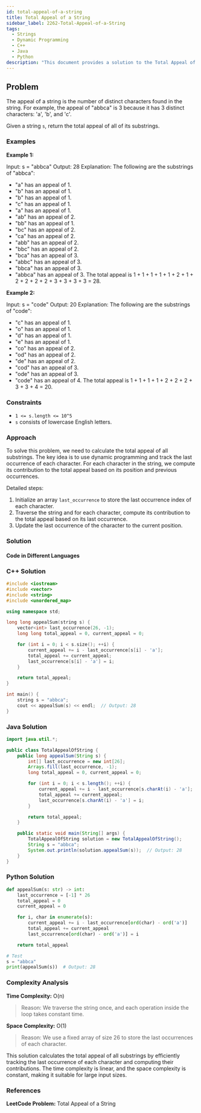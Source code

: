```yaml
---
id: total-appeal-of-a-string
title: Total Appeal of a String
sidebar_label: 2262-Total-Appeal-of-a-String
tags:
  - Strings
  - Dynamic Programming
  - C++
  - Java
  - Python
description: "This document provides a solution to the Total Appeal of a String problem, where we need to calculate the total appeal of all substrings of a given string."
---
```


## Problem

The appeal of a string is the number of distinct characters found in the string. For example, the appeal of "abbca" is 3 because it has 3 distinct characters: 'a', 'b', and 'c'.

Given a string `s`, return the total appeal of all of its substrings.

### Examples

**Example 1:**

Input: s = "abbca"
Output: 28
Explanation: The following are the substrings of "abbca":

- "a" has an appeal of 1.
- "b" has an appeal of 1.
- "b" has an appeal of 1.
- "c" has an appeal of 1.
- "a" has an appeal of 1.
- "ab" has an appeal of 2.
- "bb" has an appeal of 1.
- "bc" has an appeal of 2.
- "ca" has an appeal of 2.
- "abb" has an appeal of 2.
- "bbc" has an appeal of 2.
- "bca" has an appeal of 3.
- "abbc" has an appeal of 3.
- "bbca" has an appeal of 3.
- "abbca" has an appeal of 3.
  The total appeal is 1 + 1 + 1 + 1 + 1 + 2 + 1 + 2 + 2 + 2 + 2 + 3 + 3 + 3 + 3 = 28.

**Example 2:**

Input: s = "code"
Output: 20
Explanation: The following are the substrings of "code":

- "c" has an appeal of 1.
- "o" has an appeal of 1.
- "d" has an appeal of 1.
- "e" has an appeal of 1.
- "co" has an appeal of 2.
- "od" has an appeal of 2.
- "de" has an appeal of 2.
- "cod" has an appeal of 3.
- "ode" has an appeal of 3.
- "code" has an appeal of 4.
  The total appeal is 1 + 1 + 1 + 1 + 2 + 2 + 2 + 3 + 3 + 4 = 20.

### Constraints

- `1 <= s.length <= 10^5`
- `s` consists of lowercase English letters.

### Approach

To solve this problem, we need to calculate the total appeal of all substrings. The key idea is to use dynamic programming and track the last occurrence of each character. For each character in the string, we compute its contribution to the total appeal based on its position and previous occurrences.

Detailed steps:

1. Initialize an array `last_occurrence` to store the last occurrence index of each character.
2. Traverse the string and for each character, compute its contribution to the total appeal based on its last occurrence.
3. Update the last occurrence of the character to the current position.

### Solution

#### Code in Different Languages

### C++ Solution

```cpp
#include <iostream>
#include <vector>
#include <string>
#include <unordered_map>

using namespace std;

long long appealSum(string s) {
    vector<int> last_occurrence(26, -1);
    long long total_appeal = 0, current_appeal = 0;

    for (int i = 0; i < s.size(); ++i) {
        current_appeal += i - last_occurrence[s[i] - 'a'];
        total_appeal += current_appeal;
        last_occurrence[s[i] - 'a'] = i;
    }

    return total_appeal;
}

int main() {
    string s = "abbca";
    cout << appealSum(s) << endl;  // Output: 28
}
```

### Java Solution

```java
import java.util.*;

public class TotalAppealOfString {
    public long appealSum(String s) {
        int[] last_occurrence = new int[26];
        Arrays.fill(last_occurrence, -1);
        long total_appeal = 0, current_appeal = 0;

        for (int i = 0; i < s.length(); ++i) {
            current_appeal += i - last_occurrence[s.charAt(i) - 'a'];
            total_appeal += current_appeal;
            last_occurrence[s.charAt(i) - 'a'] = i;
        }

        return total_appeal;
    }

    public static void main(String[] args) {
        TotalAppealOfString solution = new TotalAppealOfString();
        String s = "abbca";
        System.out.println(solution.appealSum(s));  // Output: 28
    }
}
```

### Python Solution

```python
def appealSum(s: str) -> int:
    last_occurrence = [-1] * 26
    total_appeal = 0
    current_appeal = 0

    for i, char in enumerate(s):
        current_appeal += i - last_occurrence[ord(char) - ord('a')]
        total_appeal += current_appeal
        last_occurrence[ord(char) - ord('a')] = i

    return total_appeal

# Test
s = "abbca"
print(appealSum(s))  # Output: 28
```

### Complexity Analysis

**Time Complexity:** O(n)

> Reason: We traverse the string once, and each operation inside the loop takes constant time.

**Space Complexity:** O(1)

> Reason: We use a fixed array of size 26 to store the last occurrences of each character.

This solution calculates the total appeal of all substrings by efficiently tracking the last occurrence of each character and computing their contributions. The time complexity is linear, and the space complexity is constant, making it suitable for large input sizes.

### References

**LeetCode Problem:** Total Appeal of a String
